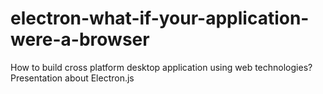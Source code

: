 # electron-what-if-your-application-were-a-browser
How to build cross platform desktop application using web technologies? Presentation about Electron.js
